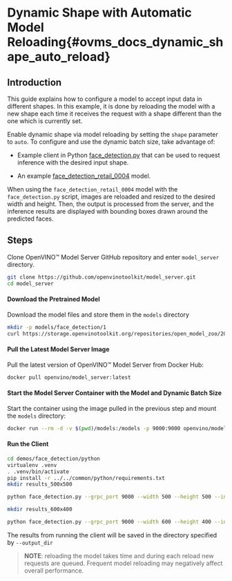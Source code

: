 # Dynamic Shape with Automatic Model Reloading{#ovms_docs_dynamic_shape_auto_reload}

## Introduction
This guide explains how to configure a model to accept input data in different shapes. In this example, it is done by reloading the model with a new shape each time it receives the request with a shape different than the one which is currently set. 

Enable dynamic shape via model reloading by setting the `shape` parameter to `auto`. To configure and use the dynamic batch size, take advantage of:

- Example client in Python [face_detection.py](https://github.com/openvinotoolkit/model_server/blob/releases/2022/3/demos/face_detection/python/face_detection.py) that can be used to request inference with the desired input shape.

- An example [face_detection_retail_0004](https://docs.openvinotoolkit.org/2021.4/omz_models_model_face_detection_retail_0004.html) model.

When using the `face_detection_retail_0004` model with the `face_detection.py` script, images are reloaded and resized to the desired width and height. Then, the output is processed from the server, and the inference results are displayed with bounding boxes drawn around the predicted faces. 

## Steps
Clone OpenVINO&trade; Model Server GitHub repository and enter `model_server` directory.
```bash
git clone https://github.com/openvinotoolkit/model_server.git
cd model_server
```
#### Download the Pretrained Model
Download the model files and store them in the `models` directory
```bash
mkdir -p models/face_detection/1
curl https://storage.openvinotoolkit.org/repositories/open_model_zoo/2022.1/models_bin/3/face-detection-retail-0004/FP32/face-detection-retail-0004.bin https://storage.openvinotoolkit.org/repositories/open_model_zoo/2022.1/models_bin/3/face-detection-retail-0004/FP32/face-detection-retail-0004.xml -o models/face_detection/1/face-detection-retail-0004.bin -o models/face_detection/1/face-detection-retail-0004.xml
```

#### Pull the Latest Model Server Image
Pull the latest version of OpenVINO&trade; Model Server from Docker Hub:
```bash
docker pull openvino/model_server:latest
```

#### Start the Model Server Container with the Model and Dynamic Batch Size
Start the container using the image pulled in the previous step and mount the `models` directory:
```bash
docker run --rm -d -v $(pwd)/models:/models -p 9000:9000 openvino/model_server:latest --model_name face-detection --model_path /models/face_detection --shape auto --port 9000
```

#### Run the Client
```bash
cd demos/face_detection/python
virtualenv .venv
. .venv/bin/activate
pip install -r ../../common/python/requirements.txt
mkdir results_500x500

python face_detection.py --grpc_port 9000 --width 500 --height 500 --input_images_dir ../../common/static/images/people --output_dir results_500x500

mkdir results_600x400

python face_detection.py --grpc_port 9000 --width 600 --height 400 --input_images_dir ../../common/static/images/people --output_dir results_600x400
```
The results from running the client will be saved in the directory specified by `--output_dir`


>**NOTE**: reloading the model takes time and during each reload new requests are queued. Frequent model reloading may negatively affect overall performance. 